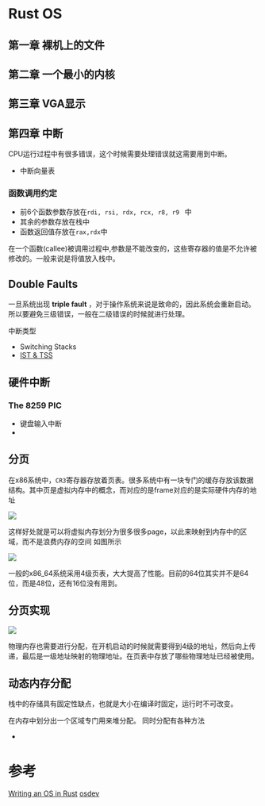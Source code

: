 # Rust OS

## 第一章 裸机上的文件



## 第二章 一个最小的内核


## 第三章 VGA显示

## 第四章 中断
CPU运行过程中有很多错误，这个时候需要处理错误就这需要用到中断。

- 中断向量表

### 函数调用约定
- 前6个函数参数存放在```rdi, rsi, rdx, rcx, r8, r9 ``` 中
- 其余的参数存放在栈中
- 函数返回值存放在```rax,rdx```中

在一个函数(callee)被调用过程中,参数是不能改变的，这些寄存器的值是不允许被修改的。一般来说是将值放入栈中。

## Double Faults
一旦系统出现 **triple fault** ，对于操作系统来说是致命的，因此系统会重新启动。 所以要避免三级错误，一般在二级错误的时候就进行处理。

中断类型

- Switching Stacks
- [IST & TSS](https://os.phil-opp.com/double-fault-exceptions/#the-ist-and-tss)

## 硬件中断

### The 8259 PIC

- 键盘输入中断
- 

## 分页

在x86系统中，```CR3```寄存器存放着页表。很多系统中有一块专门的缓存存放该数据结构。其中页是虚拟内存中的概念，而对应的是frame对应的是实际硬件内存的地址

![](https://os.phil-opp.com/paging-introduction/paging-page-tables.svg)

这样好处就是可以将虚拟内存划分为很多很多page，以此来映射到内存中的区域，而不是浪费内存的空间 如图所示

![](https://os.phil-opp.com/paging-introduction/segmentation-fragmentation.svg)

一般的x86_64系统采用4级页表，大大提高了性能。目前的64位其实并不是64位，而是48位，还有16位没有用到。

## 分页实现

![](https://os.phil-opp.com/paging-introduction/x86_64-page-table-translation.svg)

物理内存也需要进行分配，在开机启动的时候就需要得到4级的地址，然后向上传递，最后是一级地址映射的物理地址。在页表中存放了哪些物理地址已经被使用。

## 动态内存分配
栈中的存储具有固定性缺点，也就是大小在编译时固定，运行时不可改变。

在内存中划分出一个区域专门用来堆分配。 同时分配有各种方法

- 


# 参考
[Writing an OS in Rust](https://os.phil-opp.com)
[osdev](https://wiki.osdev.org)
